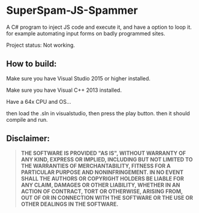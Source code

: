 # SuperSpam-JS-Spammer
A C# program to inject JS code and execute it, and have a option to loop it. for example automating input forms on badly programmed sites.

Project status: Not working.

## How to build:

Make sure you have Visual Studio 2015 or higher installed.

Make sure you have Visual C++ 2013 installed.

Have a 64x CPU and OS...

then load the .sln in visualstudio, then press the play button. then it should compile and run.


## Disclaimer:

><b>THE SOFTWARE IS PROVIDED "AS IS", WITHOUT WARRANTY OF ANY KIND, EXPRESS OR IMPLIED,
>INCLUDING BUT NOT LIMITED TO THE WARRANTIES OF MERCHANTABILITY,
>FITNESS FOR A PARTICULAR PURPOSE AND NONINFRINGEMENT.
>IN NO EVENT SHALL THE AUTHORS OR COPYRIGHT HOLDERS BE LIABLE FOR ANY CLAIM,
>DAMAGES OR OTHER LIABILITY, WHETHER IN AN ACTION OF CONTRACT, TORT OR OTHERWISE, ARISING FROM,
>OUT OF OR IN CONNECTION WITH THE SOFTWARE OR THE USE OR OTHER DEALINGS IN THE SOFTWARE.</b>
